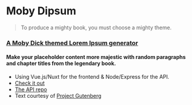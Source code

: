 # Moby Dipsum

> To produce a mighty book, you must choose a mighty theme.

### [A Moby Dick themed Lorem Ipsum generator](https://moby-dipsum.com)

#### Make your placeholder content more majestic with random paragraphs and chapter titles from the legendary book.

- Using Vue.js/Nuxt for the frontend & Node/Express for the API.
- [Check it out](https://moby-dipsum.com)
- [The API repo](https://github.com/Recidvst/moby-dick-lorem-ipsum-api)
- Text courtesy of [Project Gutenberg](https://www.gutenberg.org/ebooks/2701)

